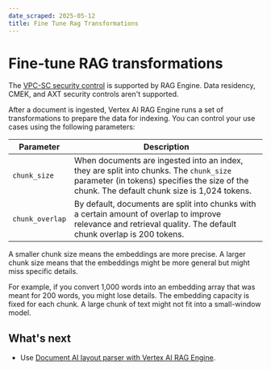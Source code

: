 ```yaml
---
date_scraped: 2025-05-12
title: Fine Tune Rag Transformations
---
```


# Fine-tune RAG transformations 

The [VPC-SC security control](https://cloud.google.com/vertex-ai/generative-ai/docs/security-controls) is
supported by RAG Engine. Data residency, CMEK, and AXT security controls aren't supported.

After a document is ingested, Vertex AI RAG Engine runs a set of transformations to
prepare the data for indexing. You can control your use cases using the
following parameters:

| Parameter | Description |
| --- | --- |
| `chunk_size` | When documents are ingested into an index, they are split into chunks. The `chunk_size` parameter (in tokens) specifies the size of the chunk. The default chunk size is 1,024 tokens. |
| `chunk_overlap` | By default, documents are split into chunks with a certain amount of overlap to improve relevance and retrieval quality. The default chunk overlap is 200 tokens. |

A smaller chunk size means the embeddings are more precise. A larger chunk size
means that the embeddings might be more general but might miss specific details.

For example, if you convert 1,000 words into an embedding array that was meant
for 200 words, you might lose details. The embedding capacity is fixed for each
chunk. A large chunk of text might not fit into a small-window model.

## What's next

- Use [Document AI layout parser with Vertex AI RAG Engine](https://cloud.google.com/vertex-ai/generative-ai/docs/layout-parser-integration).
